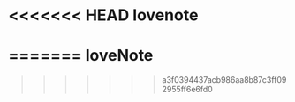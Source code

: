 <<<<<<< HEAD
lovenote
=========

=======
loveNote
=========
>>>>>>> a3f0394437acb986aa8b87c3ff092955ff6e6fd0
